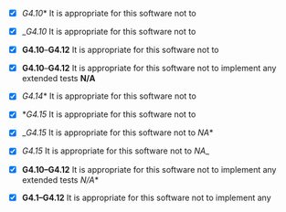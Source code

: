 
- [x] *G4.10** It is appropriate for this software not to
- [x] __G4.10_ It is appropriate for this software not to
- [x] **G4.10**–**G4.12** It is appropriate for this software not to
- [x] **G4.10**–**G4.12** It is appropriate for this software not to implement
  any extended tests **N/A**
- [x] *G4.14** It is appropriate for this software not to
- [x] **G4.15* It is appropriate for this software not to
- [x] __G4.15_ It is appropriate for this software not to *NA**
- [x] _G4.15_ It is appropriate for this software not to _NA__
- [x] **G4.10–G4.12** It is appropriate for this software not to implement any
  extended tests *N/A**
- [x] **G4.1–G4.12** It is appropriate for this software not to implement any

